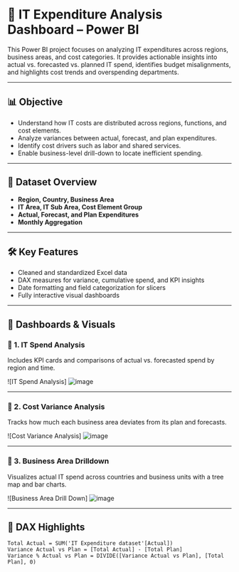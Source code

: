 
# 💼 IT Expenditure Analysis Dashboard – Power BI

This Power BI project focuses on analyzing IT expenditures across regions, business areas, and cost categories. It provides actionable insights into actual vs. forecasted vs. planned IT spend, identifies budget misalignments, and highlights cost trends and overspending departments.

---

## 📊 Objective

- Understand how IT costs are distributed across regions, functions, and cost elements.
- Analyze variances between actual, forecast, and plan expenditures.
- Identify cost drivers such as labor and shared services.
- Enable business-level drill-down to locate inefficient spending.

---

## 📁 Dataset Overview

- **Region, Country, Business Area**
- **IT Area, IT Sub Area, Cost Element Group**
- **Actual, Forecast, and Plan Expenditures**
- **Monthly Aggregation**

---

## 🛠️ Key Features

- Cleaned and standardized Excel data
- DAX measures for variance, cumulative spend, and KPI insights
- Date formatting and field categorization for slicers
- Fully interactive visual dashboards

---

## 📐 Dashboards & Visuals

### 🔹 1. IT Spend Analysis

Includes KPI cards and comparisons of actual vs. forecasted spend by region and time.

![IT Spend Analysis]
![image](https://github.com/user-attachments/assets/71e7f255-36f5-4566-a50e-ad2ca6ef20b0)

---

### 🔹 2. Cost Variance Analysis

Tracks how much each business area deviates from its plan and forecasts.

![Cost Variance Analysis]
![image](https://github.com/user-attachments/assets/4b2fbff6-7dfe-4010-a9f2-b069da21ad4b)

---

### 🔹 3. Business Area Drilldown

Visualizes actual IT spend across countries and business units with a tree map and bar charts.

![Business Area Drill Down]
![image](https://github.com/user-attachments/assets/0c93e0be-53c7-4a04-95ef-7211ce6c651e)

---

## 📌 DAX Highlights

```dax
Total Actual = SUM('IT Expenditure dataset'[Actual])
Variance Actual vs Plan = [Total Actual] - [Total Plan]
Variance % Actual vs Plan = DIVIDE([Variance Actual vs Plan], [Total Plan], 0)
